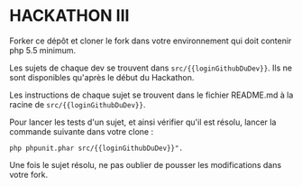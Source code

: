 # HACKATHON III

Forker ce dépôt et cloner le fork dans votre environnement qui doit contenir php 5.5 minimum.

Les sujets de chaque dev se trouvent dans `src/{{loginGithubDuDev}}`. Ils ne sont disponibles qu'après le début du Hackathon.

Les instructions de chaque sujet se trouvent dans le fichier README.md à la racine de `src/{{loginGithubDuDev}}`.

Pour lancer les tests d'un sujet, et ainsi vérifier qu'il est résolu, lancer la commande suivante dans votre clone :

```
php phpunit.phar src/{{loginGithubDuDev}}".
```

Une fois le sujet résolu, ne pas oublier de pousser les modifications dans votre fork.
